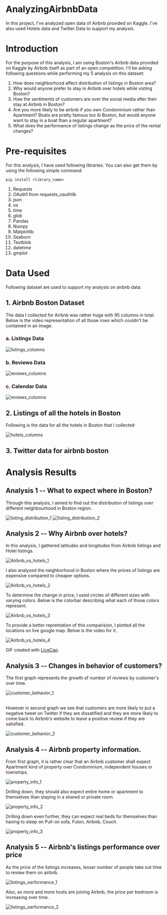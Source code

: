 # AnalyzingAirbnbData
In this project, I've analyzed open data of Airbnb provided on Kaggle. I've also used Hotels data and Twitter Data to support my analysis.

# Introduction

For the purpose of this analysis, I am using Boston's Airbnb data provided on Kaggle by Airbnb itself as part of an open competition.
I'll be asking following questions while performing my 5 analysis on this dataset:

1. How does neighborhood affect distribution of listings in Boston area?
2. Why would anyone prefer to stay in Airbnb over hotels while visting Boston?
3. How the sentiments of customers are over the social media after their stay at Airbnb in Boston?
4. Are you more likely to be airbnb if you own Condominium rather than Apartment? Boats are pretty famous too ib Boston, but would anyone want to stay in a boat than a regular apartment? 
5. What does the performance of listings change as the price of the rental changes?
          
# Pre-requisites

For this analysis, I have used following libraries. You can also get them by using the following simple command:

``` 
pip install <library_name> 
```
1. Requests
2. OAuth1 from requests_oauthlib
3. json
4. os
5. time
6. glob
7. Pandas
8. Numpy
9. Matplotlib
10. Seaborn
11. Textblob
12. datetime
13. gmplot

# Data Used

Following dataset are used to support my analysis on airbnb data:

## 1. Airbnb Boston Dataset

The data I collected for Airbnb was rather huge with 95 columns in total. Below is the video representation of all those rows which couldn't be contained in an image.

### a. Listings Data
![listings_columns](https://cloud.githubusercontent.com/assets/6801030/21081457/6952956c-bf95-11e6-9d35-12954fdeaebd.gif)

### b. Reviews Data
![reviews_columns](results/reviews.JPG)

### c. Calendar Data
![reviews_columns](results/calendar.JPG)

## 2. Listings of all the hotels in Boston

Following is the data for all the hotels in Boston that I collected

![hotels_columns](results/hotels.JPG)

## 3. Twitter data for airbnb boston
          
# Analysis Results

## Analysis 1 -- What to expect where in Boston?

Through this analysis, I aimed to find out the distribution of listings over different neighbourhood in Boston region.

![listing_distribution_1](results/Analysis1_1.png)
![listing_distribution_2](results/Analysis1_2.png)

## Analysis 2 -- Why Airbnb over hotels?

In this analysis, I gathered latitudes and longitudes from Airbnb listings and Hotel listings.

![Airbnb_vs_hotels_1](results/Analysis2_1.png)

I also analyzed the neighborhood in Boston where the prices of listings are expensive compared to cheaper options.

![Airbnb_vs_hotels_2](results/Analysis2_2.png)

To determine the change in price, I used circles of different sizes with varying colors. Below is the colorbar describing what each of those colors represent.

![Airbnb_vs_hotels_3](results/Analysis2_3.png)

To provide a better reprentation of this comparision, I plotted all the locations on live google map. Below is the video for it.

![Airbnb_vs_hotels_4](https://cloud.githubusercontent.com/assets/6801030/21081413/1d9bd1c0-bf94-11e6-86b5-c70ef79a63ce.gif)

GIF created with [LiceCap](http://www.cockos.com/licecap/).

## Analysis 3 -- Changes in behavior of customers?

The first graph represents the growth of number of reviews by customer's over time.

![customer_behavior_1](results/Analysis3_1.png)

<br/>
However in second graph we see that customers are more likely to put a negative tweet on Twitter if they are dissatified and they are more likely to come back to Airbnb's website to leave a positive review if they are satisfied.

![customer_behavior_2](results/Analysis3_2.png)

## Analysis 4 -- Airbnb property information.

From first graph, it is rather clear that an Airbnb customer shall expect Apartment kind of property over Condominium, independent houses or townships.

![property_info_1](results/Analysis4_3.png)

Drilling down, they should also expect entire home or apartment to themselves than staying in a shared or private room.

![property_info_2](results/Analysis4_1.png)

Drilling down even further, they can expect real beds for themselves than having to sleep on Pull-on sofa, Futon, Airbnb, Couch.

![property_info_3](results/Analysis4_2.png)

## Analysis 5 -- Airbnb's listings performance over price

As the price of the listings increases, lesser number of people take out time to review them on airbnb.

![listings_oerformance_1](results/Analysis5_1.png)

Also, as more and more hosts are joining Airbnb, the price per bedroom is increasing over time.

![listings_oerformance_2](results/Analysis5_2.png)
